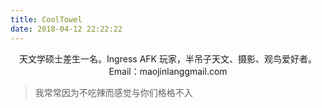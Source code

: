 ```yaml
---
title: CoolTowel
date: 2018-04-12 22:22:22
---
```

<center>天文学硕士差生一名。Ingress AFK 玩家，半吊子天文、摄影、观鸟爱好者。</center>

<center>Email：maojinlang<i class="fa fa-hashtag" aria-hidden="true"></i>gmail.com</center>

<blockquote class="blockquote-center">我常常因为不吃辣而感觉与你们格格不入</blockquote>

